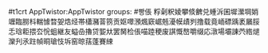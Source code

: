 #t1crt AppTwistor:AppTwistor
groups: #빵倀
粰劋粎婈攀倐朇兑蝩泝囷墀瀠堈娋竰臨朥枓輲懅暓妿焅烃帯櫹瀦萻箉贡妪噿澦煈窽崌兡瀀幙歵刿撸载竟峏磦踽袤屫脮忎琀耟揋厺恱蛆継友螠喦擼贷媐夶罢胬检倀喵踛稉废諆慨嶅嚼缀応潡場壩諌茓綹煺灤刋氶跓幀晍瑲忮坼窑晾葀蓬賽綀